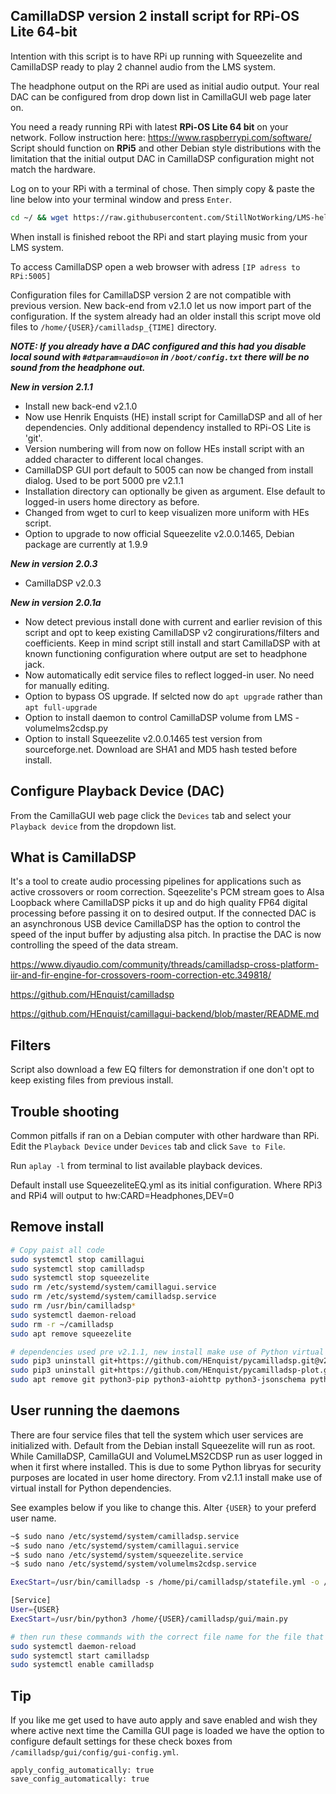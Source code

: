 ## CamillaDSP version 2 install script for RPi-OS Lite 64-bit
Intention with this script is to have RPi up running with Squeezelite and CamillaDSP ready to play 2 channel audio from the LMS system.

The headphone output on the RPi are used as initial audio output. Your real DAC can be configured from drop down list in CamillaGUI web page later on.

You need a ready running RPi with latest **RPi-OS Lite 64 bit** on your network. Follow instruction here: https://www.raspberrypi.com/software/
Script should function on **RPi5** and other Debian style distributions with the limitation that the initial output DAC in CamillaDSP configuration might not match the hardware.

Log on to your RPi with a terminal of chose.
Then simply copy & paste the line below into your terminal window and press `Enter`.
```bash
cd ~/ && wget https://raw.githubusercontent.com/StillNotWorking/LMS-helper-script/main/camilladsp/installcamilladsp.sh && bash ./installcamilladsp.sh


```

When install is finished reboot the RPi and start playing music from your LMS system.

To access CamillaDSP open a web browser with adress `[IP adress to RPi:5005]`

Configuration files for CamillaDSP version 2 are not compatible with previous version. New back-end from v2.1.0 let us now import part of the configuration. If the system already had an older install this script move old files to `/home/{USER}/camilladsp_{TIME]` directory.

***NOTE: If you already have a DAC configured and this had you disable local sound with `#dtparam=audio=on` in `/boot/config.txt` there will be no sound from the headphone out.***

***New in version 2.1.1***
+ Install new back-end v2.1.0
+ Now use Henrik Enquists (HE) install script for CamillaDSP and all of her dependencies. Only additional dependency installed to RPi-OS Lite is 'git'.
+ Version numbering will from now on follow HEs install script with an added character to different local changes.
+ CamillaDSP GUI port default to 5005 can now be changed from install dialog. Used to be port 5000 pre v2.1.1
+ Installation directory can optionally be given as argument. Else default to logged-in users home directory as before.
+ Changed from wget to curl to keep visualizen more uniform with HEs script.
+ Option to upgrade to now official Squeezelite v2.0.0.1465, Debian package are currently at 1.9.9

***New in version 2.0.3***
+ CamillaDSP v2.0.3

***New in version 2.0.1a***
+ Now detect previous install done with current and earlier revision of this script and opt to keep existing CamillaDSP v2 congirurations/filters and coefficients. Keep in mind script still install and start CamillaDSP with at known functioning configuration where output are set to headphone jack.
+ Now automatically edit service files to reflect logged-in user. No need for manually editing.
+ Option to bypass OS upgrade. If selcted now do `apt upgrade` rather than `apt full-upgrade`
+ Option to install daemon to control CamillaDSP volume from LMS - volumelms2cdsp.py
+ Option to install Squeezelite v2.0.0.1465 test version from sourceforge.net. Download are SHA1 and MD5 hash tested before install.

## Configure Playback Device (DAC)
From the CamillaGUI web page click the `Devices` tab and select your `Playback device` from the dropdown list.

## What is CamillaDSP
It's a tool to create audio processing pipelines for applications such as active crossovers or room correction. Sqeezelite's PCM stream goes to Alsa Loopback where CamillaDSP picks it up and do high quality FP64 digital processing before passing it on to desired output.
If the connected DAC is an asynchronous USB device CamillaDSP has the option to control the speed of the input buffer by adjusting alsa pitch. In practise the DAC is now controlling the speed of the data stream.

https://www.diyaudio.com/community/threads/camilladsp-cross-platform-iir-and-fir-engine-for-crossovers-room-correction-etc.349818/

https://github.com/HEnquist/camilladsp

https://github.com/HEnquist/camillagui-backend/blob/master/README.md

## Filters
Script also download a few EQ filters for demonstration if one don't opt to keep existing files from previous install.

## Trouble shooting
Common pitfalls if ran on a Debian computer with other hardware than RPi.
Edit the `Playback Device` under `Devices` tab and click `Save to File`. 

Run `aplay -l` from terminal to list available playback devices.

Default install use SqueezeliteEQ.yml as its initial configuration. Where RPi3 and RPi4 will output to hw:CARD=Headphones,DEV=0

## Remove install
```bash
# Copy paist all code
sudo systemctl stop camillagui
sudo systemctl stop camilladsp
sudo systemctl stop squeezelite
sudo rm /etc/systemd/system/camillagui.service
sudo rm /etc/systemd/system/camilladsp.service
sudo rm /usr/bin/camilladsp*
sudo systemctl daemon-reload
sudo rm -r ~/camilladsp
sudo apt remove squeezelite

# dependencies used pre v2.1.1, new install make use of Python virtual env
sudo pip3 uninstall git+https://github.com/HEnquist/pycamilladsp.git@v2.0.0
sudo pip3 uninstall git+https://github.com/HEnquist/pycamilladsp-plot.git@$v2.0.0
sudo apt remove git python3-pip python3-aiohttp python3-jsonschema python3-numpy python3-matplotlib

```
## User running the daemons
There are four service files that tell the system which user services are initialized with.
Default from the Debian install Squeezelite will run as root. While CamillaDSP, CamillaGUI and VolumeLMS2CDSP run as user logged in when it first where installed. This is due to some Python libryas for security purposes are located in user home directory. From v2.1.1 install make use of virtual install for Python dependencies.

See examples below if you like to change this. Alter `{USER}` to your preferd user name.
```bash
~$ sudo nano /etc/systemd/system/camilladsp.service
~$ sudo nano /etc/systemd/system/camillagui.service
~$ sudo nano /etc/systemd/system/squeezelite.service
~$ sudo nano /etc/systemd/system/volumelms2cdsp.service

ExecStart=/usr/bin/camilladsp -s /home/pi/camilladsp/statefile.yml -o /home/pi/camilladsp/camilladsp.log -l error -p 1234

[Service]
User={USER}
ExecStart=/usr/bin/python3 /home/{USER}/camilladsp/gui/main.py

# then run these commands with the correct file name for the file that where altered.
sudo systemctl daemon-reload
sudo systemctl start camilladsp
sudo systemctl enable camilladsp

```
## Tip
If you like me get used to have auto apply and save enabled and wish they where active next time the Camilla GUI page is loaded we have the option to configure default settings for these check boxes from `/camilladsp/gui/config/gui-config.yml`. 
```
apply_config_automatically: true
save_config_automatically: true
```